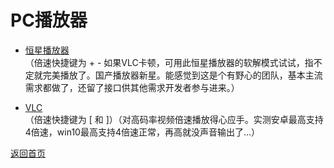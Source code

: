 # PC播放器 

* [恒星播放器](https://www.stellarplayer.com/)         
（倍速快捷键为 + - 如果VLC卡顿，可用此恒星播放器的软解模式试试，指不定就完美播放了。国产播放器新星。能感觉到这是个有野心的团队，基本主流需求都做了，还留了接口供其他需求开发者参与进来。）   

* [VLC](https://www.videolan.org)             
（倍速快捷键为 [ 和 ]）（对高码率视频倍速播放得心应手。实测安卓最高支持4倍速，win10最高支持4倍速正常，再高就没声音输出了...）           


[返回首页](../README.md)          
    
